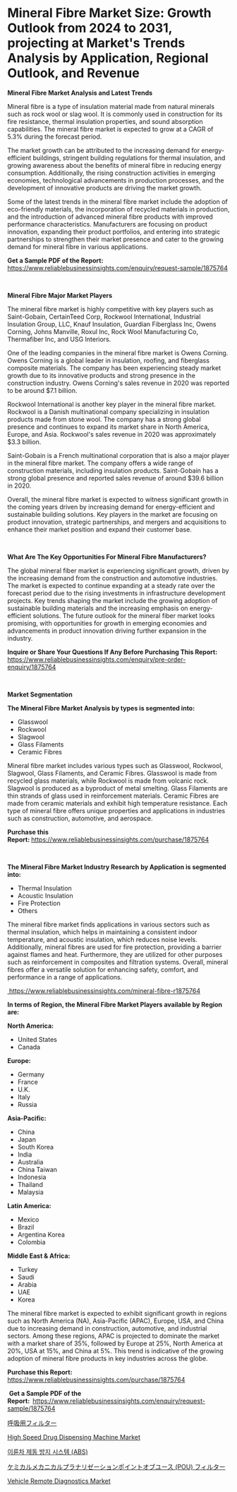 <p><h1>Mineral Fibre Market Size: Growth Outlook from 2024 to 2031, projecting at Market's Trends Analysis by Application, Regional Outlook, and Revenue</h1></p><p><strong>Mineral Fibre Market Analysis and Latest Trends</strong></p>
<p><p>Mineral fibre is a type of insulation material made from natural minerals such as rock wool or slag wool. It is commonly used in construction for its fire resistance, thermal insulation properties, and sound absorption capabilities. The mineral fibre market is expected to grow at a CAGR of 5.3% during the forecast period. </p><p>The market growth can be attributed to the increasing demand for energy-efficient buildings, stringent building regulations for thermal insulation, and growing awareness about the benefits of mineral fibre in reducing energy consumption. Additionally, the rising construction activities in emerging economies, technological advancements in production processes, and the development of innovative products are driving the market growth.</p><p>Some of the latest trends in the mineral fibre market include the adoption of eco-friendly materials, the incorporation of recycled materials in production, and the introduction of advanced mineral fibre products with improved performance characteristics. Manufacturers are focusing on product innovation, expanding their product portfolios, and entering into strategic partnerships to strengthen their market presence and cater to the growing demand for mineral fibre in various applications.</p></p>
<p><strong>Get a Sample PDF of the Report:&nbsp;</strong> <a href="https://www.reliablebusinessinsights.com/enquiry/request-sample/1875764">https://www.reliablebusinessinsights.com/enquiry/request-sample/1875764</a></p>
<p>&nbsp;</p>
<p><strong>Mineral Fibre Major Market Players</strong></p>
<p><p>The mineral fibre market is highly competitive with key players such as Saint-Gobain, CertainTeed Corp, Rockwool International, Industrial Insulation Group, LLC, Knauf Insulation, Guardian Fiberglass Inc, Owens Corning, Johns Manville, Roxul Inc, Rock Wool Manufacturing Co, Thermafiber Inc, and USG Interiors. </p><p>One of the leading companies in the mineral fibre market is Owens Corning. Owens Corning is a global leader in insulation, roofing, and fiberglass composite materials. The company has been experiencing steady market growth due to its innovative products and strong presence in the construction industry. Owens Corning's sales revenue in 2020 was reported to be around $7.1 billion.</p><p>Rockwool International is another key player in the mineral fibre market. Rockwool is a Danish multinational company specializing in insulation products made from stone wool. The company has a strong global presence and continues to expand its market share in North America, Europe, and Asia. Rockwool's sales revenue in 2020 was approximately $3.3 billion.</p><p>Saint-Gobain is a French multinational corporation that is also a major player in the mineral fibre market. The company offers a wide range of construction materials, including insulation products. Saint-Gobain has a strong global presence and reported sales revenue of around $39.6 billion in 2020.</p><p>Overall, the mineral fibre market is expected to witness significant growth in the coming years driven by increasing demand for energy-efficient and sustainable building solutions. Key players in the market are focusing on product innovation, strategic partnerships, and mergers and acquisitions to enhance their market position and expand their customer base.</p></p>
<p>&nbsp;</p>
<p><strong>What Are The Key Opportunities For Mineral Fibre Manufacturers?</strong></p>
<p><p>The global mineral fiber market is experiencing significant growth, driven by the increasing demand from the construction and automotive industries. The market is expected to continue expanding at a steady rate over the forecast period due to the rising investments in infrastructure development projects. Key trends shaping the market include the growing adoption of sustainable building materials and the increasing emphasis on energy-efficient solutions. The future outlook for the mineral fiber market looks promising, with opportunities for growth in emerging economies and advancements in product innovation driving further expansion in the industry.</p></p>
<p><strong>Inquire or Share Your Questions If Any Before Purchasing This Report:</strong> <a href="https://www.reliablebusinessinsights.com/enquiry/pre-order-enquiry/1875764">https://www.reliablebusinessinsights.com/enquiry/pre-order-enquiry/1875764</a></p>
<p>&nbsp;</p>
<p><strong>Market Segmentation</strong></p>
<p><strong>The Mineral Fibre Market Analysis by types is segmented into:</strong></p>
<p><ul><li>Glasswool</li><li>Rockwool</li><li>Slagwool</li><li>Glass Filaments</li><li>Ceramic Fibres</li></ul></p>
<p><p>Mineral fibre market includes various types such as Glasswool, Rockwool, Slagwool, Glass Filaments, and Ceramic Fibres. Glasswool is made from recycled glass materials, while Rockwool is made from volcanic rock. Slagwool is produced as a byproduct of metal smelting. Glass Filaments are thin strands of glass used in reinforcement materials. Ceramic Fibres are made from ceramic materials and exhibit high temperature resistance. Each type of mineral fibre offers unique properties and applications in industries such as construction, automotive, and aerospace.</p></p>
<p><strong>Purchase this Report:&nbsp;</strong><a href="https://www.reliablebusinessinsights.com/purchase/1875764">https://www.reliablebusinessinsights.com/purchase/1875764</a></p>
<p>&nbsp;</p>
<p><strong>The Mineral Fibre Market Industry Research by Application is segmented into:</strong></p>
<p><ul><li>Thermal Insulation</li><li>Acoustic Insulation</li><li>Fire Protection</li><li>Others</li></ul></p>
<p><p>The mineral fibre market finds applications in various sectors such as thermal insulation, which helps in maintaining a consistent indoor temperature, and acoustic insulation, which reduces noise levels. Additionally, mineral fibres are used for fire protection, providing a barrier against flames and heat. Furthermore, they are utilized for other purposes such as reinforcement in composites and filtration systems. Overall, mineral fibres offer a versatile solution for enhancing safety, comfort, and performance in a range of applications.</p></p>
<p><a href="https://www.reliablebusinessinsights.com/mineral-fibre-r1875764">&nbsp;https://www.reliablebusinessinsights.com/mineral-fibre-r1875764</a></p>
<p><strong>In terms of Region, the Mineral Fibre Market Players available by Region are:</strong></p>
<p>
    <p> <strong> North America: </strong>
        <ul>
            <li>United States</li>
            <li>Canada</li>
        </ul>
        </p> 
    <p> <strong> Europe: </strong>
        <ul>
            <li>Germany</li>
            <li>France</li>
            <li>U.K.</li>
            <li>Italy</li>
            <li>Russia</li>
        </ul>
        </p> 
    <p> <strong> Asia-Pacific: </strong>
        <ul>
            <li>China</li>
            <li>Japan</li>
            <li>South Korea</li>
            <li>India</li>
            <li>Australia</li>
            <li>China Taiwan</li>
            <li>Indonesia</li>
            <li>Thailand</li>
            <li>Malaysia</li>
        </ul>
        </p> 
    <p> <strong> Latin America: </strong>
        <ul>
            <li>Mexico</li>
            <li>Brazil</li>
            <li>Argentina Korea</li>
            <li>Colombia</li>
        </ul>
        </p> 
    <p> <strong> Middle East & Africa: </strong>
        <ul>
            <li>Turkey</li>
            <li>Saudi</li>
            <li>Arabia</li>
            <li>UAE</li>
            <li>Korea</li>
        </ul>
    </p>
    </p>
<p><p>The mineral fibre market is expected to exhibit significant growth in regions such as North America (NA), Asia-Pacific (APAC), Europe, USA, and China due to increasing demand in construction, automotive, and industrial sectors. Among these regions, APAC is projected to dominate the market with a market share of 35%, followed by Europe at 25%, North America at 20%, USA at 15%, and China at 5%. This trend is indicative of the growing adoption of mineral fibre products in key industries across the globe.</p></p>
<p><strong>Purchase this Report: </strong><a href="https://www.reliablebusinessinsights.com/purchase/1875764">https://www.reliablebusinessinsights.com/purchase/1875764</a></p>
<p>&nbsp;<strong>Get a Sample PDF of the Report:&nbsp;&nbsp;</strong><a href="https://www.reliablebusinessinsights.com/enquiry/request-sample/1875764">https://www.reliablebusinessinsights.com/enquiry/request-sample/1875764</a></p>
<p><strong></strong></p>
<p><p><a href="https://medium.com/@germanberge1968/%E5%91%BC%E5%90%B8%E5%99%A8%E3%83%95%E3%82%A3%E3%83%AB%E3%82%BF%E3%83%BC%E3%81%AE%E5%B8%82%E5%A0%B4%E8%AA%BF%E6%9F%BB%E3%83%AC%E3%83%9D%E3%83%BC%E3%83%88-%E3%81%9D%E3%81%AE%E6%AD%B4%E5%8F%B2%E3%81%A82024%E5%B9%B4%E3%81%8B%E3%82%892031%E5%B9%B4%E3%81%BE%E3%81%A7%E3%81%AE%E4%BA%88%E6%B8%AC-07d2af3b5406">呼吸用フィルター</a></p><p><a href="https://github.com/RickHolmes3/Market-Research-Report-List-5/blob/main/high-speed-drug-dispensing-machine-market.md">High Speed Drug Dispensing Machine Market</a></p><p><a href="https://medium.com/@kathyorton6556/%EC%9D%B4%EB%A5%9C%EC%B0%A8-%EC%95%88%ED%8B%B0-%EB%B8%8C%EB%A0%88%EC%9D%B4%ED%82%B9-%EC%8B%9C%EC%8A%A4%ED%85%9C-abs-%EC%82%B0%EC%97%85-%EB%B6%84%EC%84%9D-%EB%B3%B4%EA%B3%A0%EC%84%9C-%EC%8B%9C%EC%9E%A5-%EA%B7%9C%EB%AA%A8-%EC%A0%90%EC%9C%A0%EC%9C%A8-%EC%9D%91%EC%9A%A9-%ED%94%84%EB%A1%9C%EA%B7%B8%EB%9E%A8-%EB%B0%8F-%EC%A7%80%EC%97%AD%EB%B3%84-%EB%8F%99%ED%96%A5-%EA%B2%BD%EC%9F%81-%EC%A0%84%EB%9E%B5-2024-2031-3513f534ab8a">이륜차 제동 방지 시스템 (ABS)</a></p><p><a href="https://medium.com/@josuehezog2023/%E5%8C%96%E5%AD%A6%E6%A9%9F%E6%A2%B0%E5%B9%B3%E5%9D%A6%E5%8C%96%E3%83%9D%E3%82%A4%E3%83%B3%E3%83%88-%E3%82%AA%E3%83%96-%E3%83%A6%E3%83%BC%E3%82%B9-pou-%E3%83%95%E3%82%A3%E3%83%AB%E3%82%BF%E3%83%BC%E5%B8%82%E5%A0%B4%E3%81%AE%E5%88%86%E6%9E%90%E3%81%A82024%E5%B9%B4%E3%81%8B%E3%82%892031%E5%B9%B4%E3%81%BE%E3%81%A7%E3%81%AE%E6%9C%9F%E9%96%93%E3%81%AE%E3%82%B5%E3%82%A4%E3%82%BA%E4%BA%88%E6%B8%AC-46bb83ff8861">ケミカルメカニカルプラナリゼーションポイントオブユース (POU) フィルター</a></p><p><a href="https://www.linkedin.com/pulse/vehicle-remote-diagnostics-market-analysis-sze-forecasted-period-selhe">Vehicle Remote Diagnostics Market</a></p></p>
